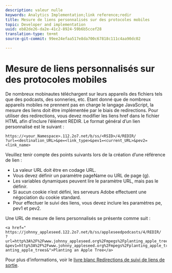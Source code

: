 ```yaml
---
description: valeur nulle
keywords: Analytics Implementation;link reference;redir
title: Mesure de liens personnalisés sur des protocoles mobiles
topic: Developer and implementation
uuid: eb82de26-da2e-41c2-8924-59b6b5ccef28
translation-type: tm+mt
source-git-commit: 99ee24efaa517e8da700c67818c111c4aa90dc02

---
```



# Mesure de liens personnalisés sur des protocoles mobiles

De nombreux mobinautes téléchargent sur leurs appareils des fichiers tels que des podcasts, des sonneries, etc. Etant donné que de nombreux appareils mobiles ne prennent pas en charge le langage JavaScript, la mesure des liens doit être implémentée par le biais de redirections. Pour utiliser des redirections, vous devez modifier les liens href dans le fichier HTML afin d’inclure l’élément REDIR. Le format général d’un lien personnalisé est le suivant :

```
https://<your_Namespace>.112.2o7.net/b/ss/<RSID>/4/REDIR/
?url=<destination_URL>&pe=<link_type>&pev1=<current_URL>&pev2=<link_name>
```

Veuillez tenir compte des points suivants lors de la création d’une référence de lien :

* La valeur URL doit être en codage URL.
* Vous devez définir un paramètre pageName ou URL de page (g).
* Les variables dynamiques peuvent lire le paramètre URL, mais pas le définir.
* Si aucun cookie n’est défini, les serveurs Adobe effectuent une négociation du cookie standard.
* Pour effectuer le suivi des liens, vous devez inclure les paramètres pe, pev1 et pev2.

Une URL de mesure de liens personnalisés se présente comme suit :

```
<a href=" https://johnny_appleseed.122.2o7.net/b/ss/appleseedpodcasts/4/REDIR/
?url=http%3A%2F%2Fwww.johnny_appleseed.org%2Fmpegs%2Fplanting_apple_trees.mpeg&pe=lnk_d
&pev1=http%3A%2F%2Fwww.johnny_appleseed.org%2Fmpegs%2Fplanting_apple_trees.mpeg&pev2=pl anting_apple_trees&">Planting an Apple Tree</a>
```

Pour plus d’informations, voir le [livre blanc Redirections de suivi de liens de sortie](https://marketing.adobe.com/resources/help/en_US/whitepapers/redirects/).
